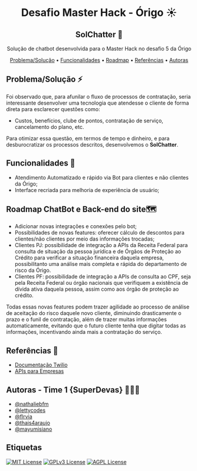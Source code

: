 <h1 align=center> Desafio Master Hack - Órigo ☀ </h1>

<h2 align=center> SolChatter 🤖</h2>

<p align=center>Solução de chatbot desenvolvida para o Master Hack no desafio 5 da Órigo</p>

<p align="center"> 
 <a href="#problema">Problema/Solução</a> •
 <a href="#funcionalidades">Funcionalidades</a> •
 <a href="#roadmap">Roadmap</a> •
 <a href="#referencias">Referências</a> •
 <a href="#autoras">Autoras</a> 
 <a href="#"></a>  
</p>

<a name="problema"><h2>Problema/Solução ⚡</h2></a> 

Foi observado que, para afunilar o fluxo de processos de contratação, seria interessante desenvolver uma tecnologia que atendesse o cliente de forma direta para esclarecer questões como:
- Custos, benefícios, clube de pontos, contratação de serviço, cancelamento do plano, etc.

Para otimizar essa questão, em termos de tempo e dinheiro, e para desburocratizar os processos descritos, desenvolvemos o **SolChatter**. 

<a name="funcionalidades"><h2>Funcionalidades 🔧</h2></a> 
- Atendimento Automatizado e rápido via Bot para clientes e não clientes da Órigo;
- Interface recriada para melhoria de experiência de usuário;

<a name="roadmap"><h2>Roadmap ChatBot e Back-end do site🗺️</h2></a> 

- Adicionar novas integrações e conexões pelo bot;
- Possibilidades de novas features: oferecer cálculo de descontos para clientes/não clientes por meio das informações trocadas;
- Clientes PJ: possibilidade de integração a APIs da Receita Federal para consulta de situação da pessoa jurídica e de Órgãos de Proteção ao Crédito para verificar a situação financeira daquela empresa, possibilitanto uma análise mais completa e rápida do departamento de risco da Órigo.
- Clientes PF: possibilidade de integração a APIs de consulta ao CPF, seja pela Receita Federal ou órgão nacionais que verifiquem a existência de dívida ativa daquela pessoa, assim como aos órgão de proteção ao crédito.

Todas essas novas features podem trazer agilidade ao processo de análise de aceitação do risco daquele novo cliente, diminuindo drasticamente o prazo e o funil de contratação, além de trazer muitas informações automaticamente, evitando que o futuro cliente tenha que digitar todas as informações, incentivando ainda mais a contratação do serviço.

<a name="referencias"><h2>Referências 📒</h2></a>

 - [Documentação Twilio](https://www.twilio.com/pt-br/docs)
 - [APIs para Empresas](https://github.com/matiassingers/awesome-readme)

<a name="autoras"><h2>Autoras - Time 1 {SuperDevas} 👩🏻‍💻</h2></a> 

- [@nathaliebfm](https://www.github.com/nathaliebfm)
- [@lettycodes](https://github.com/lettycodes)
- [@flrvia](https://github.com/flrvia)
- [@thais4araujo](https://github.com/thais4rauj0)
- [@mayumisiano](https://github.com/mayumisiano)

## Etiquetas

[![MIT License](https://img.shields.io/badge/License-MIT-green.svg)](https://choosealicense.com/licenses/mit/) 
[![GPLv3 License](https://img.shields.io/badge/License-GPL%20v3-yellow.svg)](https://opensource.org/licenses/)
[![AGPL License](https://img.shields.io/badge/license-AGPL-blue.svg)](http://www.gnu.org/licenses/agpl-3.0)


